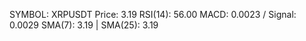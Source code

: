 SYMBOL: XRPUSDT
Price: 3.19
RSI(14): 56.00
MACD: 0.0023 / Signal: 0.0029
SMA(7): 3.19 | SMA(25): 3.19
